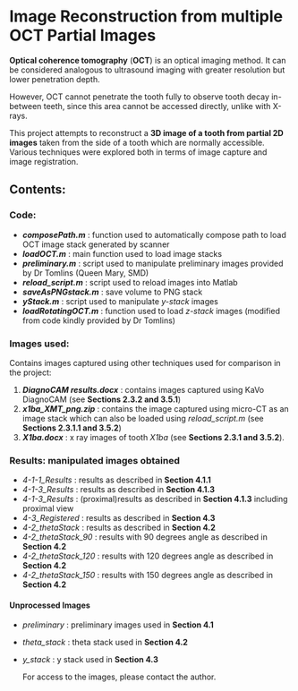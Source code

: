 # Image Reconstruction from multiple OCT Partial Images
**Optical coherence tomography** (**OCT**) is an optical imaging method. It can be considered analogous to ultrasound imaging with greater resolution but lower penetration depth.

However, OCT cannot penetrate the tooth fully to observe tooth decay in-between teeth, since this area cannot be accessed directly, unlike with X-rays. 
 
 
This project attempts to reconstruct a **3D image of a tooth from partial 2D images** taken from the side of a tooth which are normally accessible. Various techniques were explored both in terms of image capture and image registration.

## Contents:

### Code:

- **_composePath.m_** : function used to automatically compose path to load OCT image stack generated by scanner
- **_loadOCT.m_** : main function used to load image stacks
- **_preliminary.m_** : script used to manipulate preliminary images provided by Dr Tomlins (Queen Mary, SMD)
- **_reload_script.m_** : script used to reload images into Matlab
- **_saveAsPNGstack.m_** : save volume to PNG stack
- **_yStack.m_** : script used to manipulate _y-stack_ images
- **_loadRotatingOCT.m_** : function used to load _z-stack_ images (modified from code kindly provided by Dr Tomlins)

### Images used: 

Contains images captured using other techniques used for comparison in the project:
1. _**DiagnoCAM results.docx**_ : contains images captured using KaVo DiagnoCAM (see __Sections 2.3.2 and 3.5.1__)
2. _**x1ba_XMT_png.zip**_ : contains the image captured using micro-CT as an image stack which can also be loaded using _reload_script.m_ (see __Sections 2.3.1.1 and 3.5.2__)
3. ___X1ba.docx___ : x ray images of tooth _X1ba_ (see __Sections 2.3.1 and 3.5.2__).

### Results: manipulated images obtained

- *4-1-1_Results* : results as described in __Section 4.1.1__
- *4-1-3_Results* : results as described in __Section 4.1.3__
- *4-1-3_Results* : (proximal)results as described in __Section 4.1.3__ including proximal view
- *4-3_Registered* : results as described in __Section 4.3__
- *4-2_thetaStack* : results as described in __Section 4.2__
- *4-2_thetaStack_90* : results with 90 degrees angle as described in __Section 4.2__
- *4-2_thetaStack_120* : results with 120 degrees angle as described in __Section 4.2__
- *4-2_thetaStack_150* : results with 150 degrees angle as described in __Section 4.2__

#### Unprocessed Images
- *preliminary* : preliminary images used in __Section 4.1__
- *theta_stack* : theta stack used in __Section 4.2__
- *y_stack* : y stack used in __Section 4.3__

	For access to the images, please contact the author.
